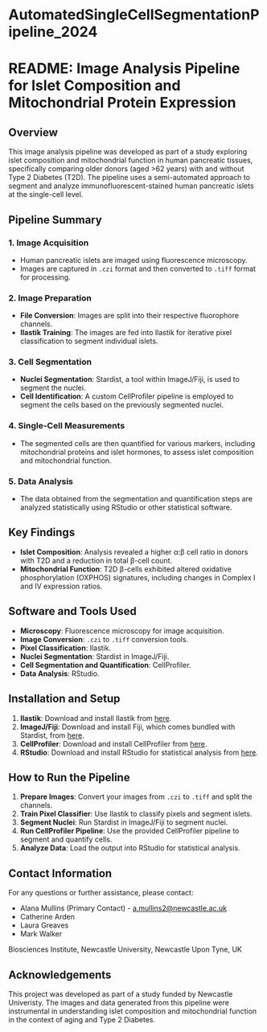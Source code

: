 # AutomatedSingleCellSegmentationPipeline_2024

# README: Image Analysis Pipeline for Islet Composition and Mitochondrial Protein Expression

## Overview
This image analysis pipeline was developed as part of a study exploring islet composition and mitochondrial function in human pancreatic tissues, specifically comparing older donors (aged >62 years) with and without Type 2 Diabetes (T2D). The pipeline uses a semi-automated approach to segment and analyze immunofluorescent-stained human pancreatic islets at the single-cell level.

## Pipeline Summary

### 1. **Image Acquisition**
   - Human pancreatic islets are imaged using fluorescence microscopy.
   - Images are captured in `.czi` format and then converted to `.tiff` format for processing.

### 2. **Image Preparation**
   - **File Conversion**: Images are split into their respective fluorophore channels.
   - **Ilastik Training**: The images are fed into Ilastik for iterative pixel classification to segment individual islets.

### 3. **Cell Segmentation**
   - **Nuclei Segmentation**: Stardist, a tool within ImageJ/Fiji, is used to segment the nuclei.
   - **Cell Identification**: A custom CellProfiler pipeline is employed to segment the cells based on the previously segmented nuclei.

### 4. **Single-Cell Measurements**
   - The segmented cells are then quantified for various markers, including mitochondrial proteins and islet hormones, to assess islet composition and mitochondrial function.

### 5. **Data Analysis**
   - The data obtained from the segmentation and quantification steps are analyzed statistically using RStudio or other statistical software.

## Key Findings
- **Islet Composition**: Analysis revealed a higher α:β cell ratio in donors with T2D and a reduction in total β-cell count.
- **Mitochondrial Function**: T2D β-cells exhibited altered oxidative phosphorylation (OXPHOS) signatures, including changes in Complex I and IV expression ratios.

## Software and Tools Used
- **Microscopy**: Fluorescence microscopy for image acquisition.
- **Image Conversion**: `.czi` to `.tiff` conversion tools.
- **Pixel Classification**: Ilastik.
- **Nuclei Segmentation**: Stardist in ImageJ/Fiji.
- **Cell Segmentation and Quantification**: CellProfiler.
- **Data Analysis**: RStudio.

## Installation and Setup
1. **Ilastik**: Download and install Ilastik from [here](https://www.ilastik.org/).
2. **ImageJ/Fiji**: Download and install Fiji, which comes bundled with Stardist, from [here](https://imagej.net/software/fiji/).
3. **CellProfiler**: Download and install CellProfiler from [here](https://cellprofiler.org/).
4. **RStudio**: Download and install RStudio for statistical analysis from [here](https://www.rstudio.com/).

## How to Run the Pipeline
1. **Prepare Images**: Convert your images from `.czi` to `.tiff` and split the channels.
2. **Train Pixel Classifier**: Use Ilastik to classify pixels and segment islets.
3. **Segment Nuclei**: Run Stardist in ImageJ/Fiji to segment nuclei.
4. **Run CellProfiler Pipeline**: Use the provided CellProfiler pipeline to segment and quantify cells.
5. **Analyze Data**: Load the output into RStudio for statistical analysis.

## Contact Information
For any questions or further assistance, please contact:
- Alana Mullins (Primary Contact) - a.mullins2@newcastle.ac.uk
- Catherine Arden
- Laura Greaves
- Mark Walker

Biosciences Institute, Newcastle University, Newcastle Upon Tyne, UK

## Acknowledgements
This project was developed as part of a study funded by Newcastle Univeristy. The images and data generated from this pipeline were instrumental in understanding islet composition and mitochondrial function in the context of aging and Type 2 Diabetes.

